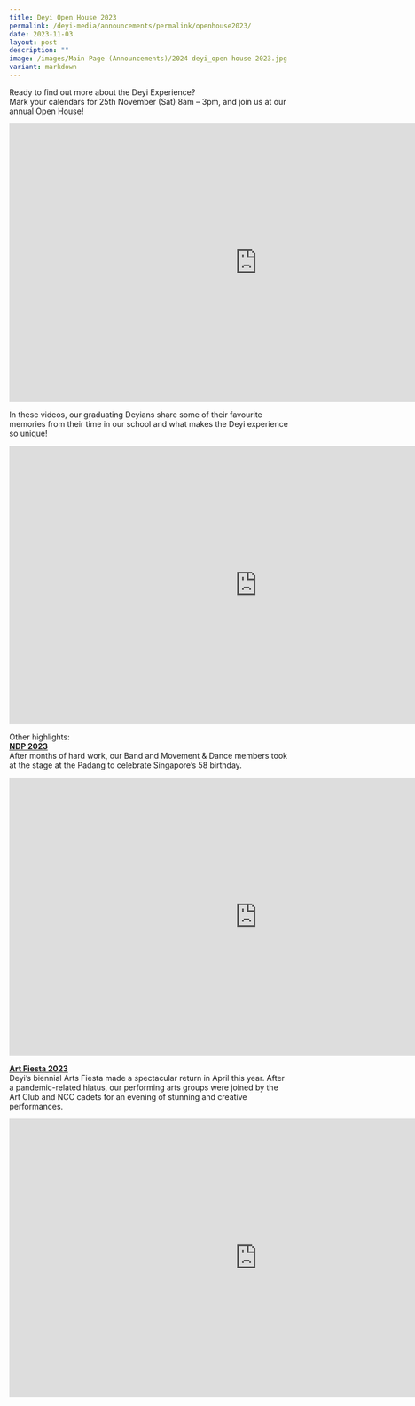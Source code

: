 ```yaml
---
title: Deyi Open House 2023
permalink: /deyi-media/announcements/permalink/openhouse2023/
date: 2023-11-03
layout: post
description: ""
image: /images/Main Page (Announcements)/2024 deyi_open house 2023.jpg
variant: markdown
---
```

Ready to find out more about the Deyi Experience? <br>
Mark your calendars for 25th November (Sat) 8am – 3pm, and join us at our annual Open House!

<iframe allowfullscreen="" allow="accelerometer; autoplay; clipboard-write; encrypted-media; gyroscope; picture-in-picture; web-share" frameborder="0" title="Publicity Video 2023" src="https://www.youtube.com/embed/Ko7z1ygyt38" height="502" width="893"></iframe>

In these videos, our graduating Deyians share some of their favourite memories from their time in our school and what makes the Deyi experience so unique!

<iframe allowfullscreen="" allow="accelerometer; autoplay; clipboard-write; encrypted-media; gyroscope; picture-in-picture; web-share" frameborder="0" title="Student Interview Video 2023" src="https://www.youtube.com/embed/h6q7fXqTgf4" height="502" width="893"></iframe>

Other highlights: <br>
<b><u>NDP 2023</u></b><br>
After months of hard work, our Band and Movement &amp; Dance members took at the stage at the Padang to celebrate Singapore’s 58 birthday. 

<iframe allowfullscreen="" allow="accelerometer; autoplay; clipboard-write; encrypted-media; gyroscope; picture-in-picture; web-share" frameborder="0" title="NDP 2023 Deyi" src="https://www.youtube.com/embed/FlCUjRYMfdc" height="502" width="893"></iframe>



<b><u>Art Fiesta 2023</u></b><br>
Deyi’s biennial Arts Fiesta made a spectacular return in April this year. After a pandemic-related hiatus, our performing arts groups were joined by the Art Club and NCC cadets for an evening of stunning and creative performances. 


<iframe allowfullscreen="" allow="accelerometer; autoplay; clipboard-write; encrypted-media; gyroscope; picture-in-picture; web-share" frameborder="0" title="Art fiesta 2023" src="https://www.youtube.com/embed/aTjo6kHdj40" height="502" width="893"></iframe>
